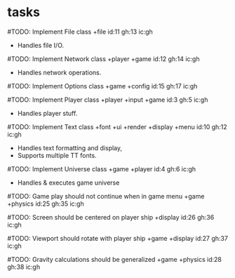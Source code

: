 # tasks

#TODO: Implement File class +file id:11 gh:13 ic:gh
- Handles file I/O.

#TODO: Implement Network class +player +game id:12 gh:14 ic:gh
- Handles network operations.

#TODO: Implement Options class +game +config id:15 gh:17 ic:gh

#TODO: Implement Player class +player +input +game id:3 gh:5 ic:gh
- Handles player stuff.

#TODO: Implement Text class +font +ui +render +display +menu id:10 gh:12 ic:gh
- Handles text formatting and display,
- Supports multiple TT fonts.

#TODO: Implement Universe class +game +player id:4 gh:6 ic:gh
- Handles & executes game universe

#TODO: Game play should not continue when in game menu +game +physics id:25 gh:35 ic:gh

#TODO: Screen should be centered on player ship +display id:26 gh:36 ic:gh

#TODO: Viewport should rotate with player ship +game +display id:27 gh:37 ic:gh

#TODO: Gravity calculations should be generalized +game +physics id:28 gh:38 ic:gh
